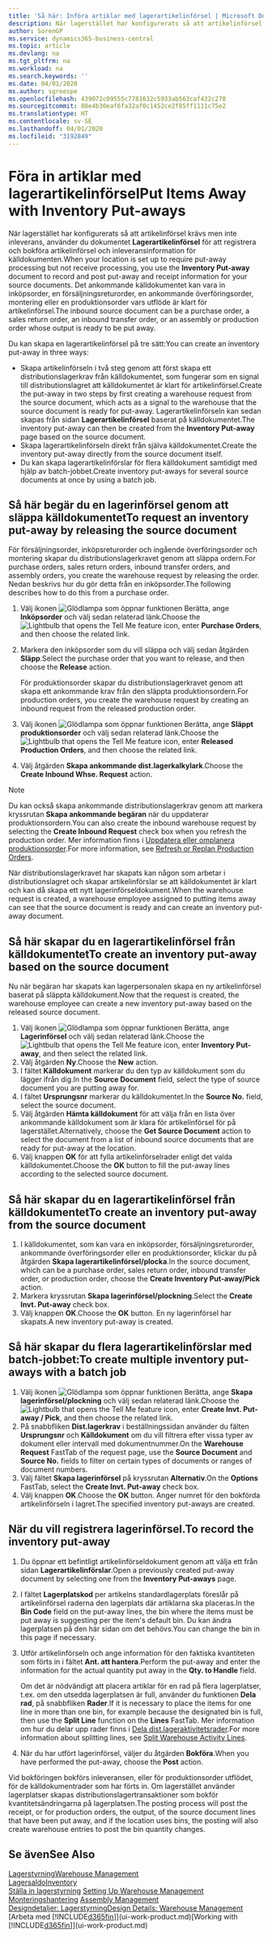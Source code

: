 ```yaml
---
title: 'Så här: Införa artiklar med lagerartikelinförsel | Microsoft Docs'
description: När lagerstället har konfigurerats så att artikelinförsel krävs men inte inleverans, använder du dokumentet **Lagerartikelinförsel** för att registrera och bokföra artikelinförsel och inleveransinformation för källdokumenten. Det ankommande källdokumentet kan vara in inköpsorder, en försäljningsreturorder, en ankommande överföringsorder eller en produktionsorder vars utflöde är klart för artikelinförsel.
author: SorenGP
ms.service: dynamics365-business-central
ms.topic: article
ms.devlang: na
ms.tgt_pltfrm: na
ms.workload: na
ms.search.keywords: ''
ms.date: 04/01/2020
ms.author: sgroespe
ms.openlocfilehash: 439072c09555c7781632c5933ab563caf432c270
ms.sourcegitcommit: 88e4b30eaf6fa32af0c1452ce2f85ff1111c75e2
ms.translationtype: HT
ms.contentlocale: sv-SE
ms.lasthandoff: 04/01/2020
ms.locfileid: "3192849"
---
```

# <a name="put-items-away-with-inventory-put-aways"></a><span data-ttu-id="66dbf-104">Föra in artiklar med lagerartikelinförsel</span><span class="sxs-lookup"><span data-stu-id="66dbf-104">Put Items Away with Inventory Put-aways</span></span>
<span data-ttu-id="66dbf-105">När lagerstället har konfigurerats så att artikelinförsel krävs men inte inleverans, använder du dokumentet **Lagerartikelinförsel** för att registrera och bokföra artikelinförsel och inleveransinformation för källdokumenten.</span><span class="sxs-lookup"><span data-stu-id="66dbf-105">When your location is set up to require put-away processing but not receive processing, you use the **Inventory Put-away** document to record and post put-away and receipt information for your source documents.</span></span> <span data-ttu-id="66dbf-106">Det ankommande källdokumentet kan vara in inköpsorder, en försäljningsreturorder, en ankommande överföringsorder, montering eller en produktionsorder vars utflöde är klart för artikelinförsel.</span><span class="sxs-lookup"><span data-stu-id="66dbf-106">The inbound source document can be a purchase order, a sales return order, an inbound transfer order, or an assembly or production order whose output is ready to be put away.</span></span>  

<span data-ttu-id="66dbf-107">Du kan skapa en lagerartikelinförsel på tre sätt:</span><span class="sxs-lookup"><span data-stu-id="66dbf-107">You can create an inventory put-away in three ways:</span></span>  

- <span data-ttu-id="66dbf-108">Skapa artikelinförseln i två steg genom att först skapa ett distributionslagerkrav från källdokumentet, som fungerar som en signal till distributionslagret att källdokumentet är klart för artikelinförsel.</span><span class="sxs-lookup"><span data-stu-id="66dbf-108">Create the put-away in two steps by first creating a warehouse request from the source document, which acts as a signal to the warehouse that the source document is ready for put-away.</span></span> <span data-ttu-id="66dbf-109">Lagerartikelinförseln kan sedan skapas från sidan **Lagerartikelinförsel** baserat på källdokumentet.</span><span class="sxs-lookup"><span data-stu-id="66dbf-109">The inventory put-away can then be created from the **Inventory Put-away** page based on the source document.</span></span>  
- <span data-ttu-id="66dbf-110">Skapa lagerartikelinförseln direkt från själva källdokumentet.</span><span class="sxs-lookup"><span data-stu-id="66dbf-110">Create the inventory put-away directly from the source document itself.</span></span>  
- <span data-ttu-id="66dbf-111">Du kan skapa lagerartikelinförslar för flera källdokument samtidigt med hjälp av batch-jobbet.</span><span class="sxs-lookup"><span data-stu-id="66dbf-111">Create inventory put-aways for several source documents at once by using a batch job.</span></span>  

## <a name="to-request-an-inventory-put-away-by-releasing-the-source-document"></a><span data-ttu-id="66dbf-112">Så här begär du en lagerinförsel genom att släppa källdokumentet</span><span class="sxs-lookup"><span data-stu-id="66dbf-112">To request an inventory put-away by releasing the source document</span></span>
<span data-ttu-id="66dbf-113">För försäljningsorder, inköpsreturorder och ingående överföringsorder och montering skapar du distributionslagerkravet genom att släppa ordern.</span><span class="sxs-lookup"><span data-stu-id="66dbf-113">For purchase orders, sales return orders, inbound transfer orders, and assembly orders, you create the warehouse request by releasing the order.</span></span> <span data-ttu-id="66dbf-114">Nedan beskrivs hur du gör detta från en inköpsorder.</span><span class="sxs-lookup"><span data-stu-id="66dbf-114">The following describes how to do this from a purchase order.</span></span>  

1.  <span data-ttu-id="66dbf-115">Välj ikonen ![Glödlampa som öppnar funktionen Berätta](media/ui-search/search_small.png "Berätta vad du vill göra"), ange **Inköpsorder** och välj sedan relaterad länk.</span><span class="sxs-lookup"><span data-stu-id="66dbf-115">Choose the ![Lightbulb that opens the Tell Me feature](media/ui-search/search_small.png "Tell me what you want to do") icon, enter **Purchase Orders**, and then choose the related link.</span></span>
2. <span data-ttu-id="66dbf-116">Markera den inköpsorder som du vill släppa och välj sedan åtgärden **Släpp**.</span><span class="sxs-lookup"><span data-stu-id="66dbf-116">Select the purchase order that you want to release, and then choose the **Release** action.</span></span>  

    <span data-ttu-id="66dbf-117">För produktionsorder skapar du distributionslagerkravet genom att skapa ett ankommande krav från den släppta produktionsordern.</span><span class="sxs-lookup"><span data-stu-id="66dbf-117">For production orders, you create the warehouse request by creating an inbound request from the released production order.</span></span>  
3.  <span data-ttu-id="66dbf-118">Välj ikonen ![Glödlampa som öppnar funktionen Berätta](media/ui-search/search_small.png "Berätta vad du vill göra"), ange **Släppt produktionsorder** och välj sedan relaterad länk.</span><span class="sxs-lookup"><span data-stu-id="66dbf-118">Choose the ![Lightbulb that opens the Tell Me feature](media/ui-search/search_small.png "Tell me what you want to do") icon, enter **Released Production Orders**, and then choose the related link.</span></span>  
4. <span data-ttu-id="66dbf-119">Välj åtgärden **Skapa ankommande dist.lagerkalkylark**.</span><span class="sxs-lookup"><span data-stu-id="66dbf-119">Choose the **Create Inbound Whse. Request** action.</span></span>  

> [!NOTE]  
>  <span data-ttu-id="66dbf-120">Du kan också skapa ankommande distributionslagerkrav genom att markera kryssrutan **Skapa ankommande begäran** när du uppdaterar produktionsordern.</span><span class="sxs-lookup"><span data-stu-id="66dbf-120">You can also create the inbound warehouse request by selecting the **Create Inbound Request** check box when you refresh the production order.</span></span> <span data-ttu-id="66dbf-121">Mer information finns i [Uppdatera eller omplanera produktionsorder](production-how-to-replan-refresh-production-orders.md).</span><span class="sxs-lookup"><span data-stu-id="66dbf-121">For more information, see [Refresh or Replan Production Orders](production-how-to-replan-refresh-production-orders.md).</span></span>  

<span data-ttu-id="66dbf-122">När distributionslagerkravet har skapats kan någon som arbetar i distributionslagret och skapar artikelinförslar se att källdokumentet är klart och kan då skapa ett nytt lagerinförseldokument.</span><span class="sxs-lookup"><span data-stu-id="66dbf-122">When the warehouse request is created, a warehouse employee assigned to putting items away can see that the source document is ready and can create an inventory put-away document.</span></span>  

## <a name="to-create-an-inventory-put-away-based-on-the-source-document"></a><span data-ttu-id="66dbf-123">Så här skapar du en lagerartikelinförsel från källdokumentet</span><span class="sxs-lookup"><span data-stu-id="66dbf-123">To create an inventory put-away based on the source document</span></span>
<span data-ttu-id="66dbf-124">Nu när begäran har skapats kan lagerpersonalen skapa en ny artikelinförsel baserat på släppta källdokument.</span><span class="sxs-lookup"><span data-stu-id="66dbf-124">Now that the request is created, the warehouse employee can create a new inventory put-away based on the released source document.</span></span>   
1.  <span data-ttu-id="66dbf-125">Välj ikonen ![Glödlampa som öppnar funktionen Berätta](media/ui-search/search_small.png "Berätta vad du vill göra"), ange **Lagerinförsel** och välj sedan relaterad länk.</span><span class="sxs-lookup"><span data-stu-id="66dbf-125">Choose the ![Lightbulb that opens the Tell Me feature](media/ui-search/search_small.png "Tell me what you want to do") icon, enter **Inventory Put-away**, and then select the related link.</span></span>  
2. <span data-ttu-id="66dbf-126">Välj åtgärden **Ny**.</span><span class="sxs-lookup"><span data-stu-id="66dbf-126">Choose the **New** action.</span></span>  
3. <span data-ttu-id="66dbf-127">I fältet **Källdokument** markerar du den typ av källdokument som du lägger ifrån dig.</span><span class="sxs-lookup"><span data-stu-id="66dbf-127">In the **Source Document** field, select the type of source document you are putting away for.</span></span>  
4. <span data-ttu-id="66dbf-128">I fältet **Ursprungsnr** markerar du källdokumentet.</span><span class="sxs-lookup"><span data-stu-id="66dbf-128">In the **Source No.** field, select the source document.</span></span>  
5. <span data-ttu-id="66dbf-129">Välj åtgärden **Hämta källdokument** för att välja från en lista över ankommande källdokument som är klara för artikelinförsel för på lagerstället.</span><span class="sxs-lookup"><span data-stu-id="66dbf-129">Alternatively, choose the **Get Source Document** action to select the document from a list of inbound source documents that are ready for put-away at the location.</span></span>  
6. <span data-ttu-id="66dbf-130">Välj knappen **OK** för att fylla artikelinförselrader enligt det valda källdokumentet.</span><span class="sxs-lookup"><span data-stu-id="66dbf-130">Choose the **OK** button to fill the put-away lines according to the selected source document.</span></span>  

## <a name="to-create-an-inventory-put-away-from-the-source-document"></a><span data-ttu-id="66dbf-131">Så här skapar du en lagerartikelinförsel från källdokumentet</span><span class="sxs-lookup"><span data-stu-id="66dbf-131">To create an inventory put-away from the source document</span></span>  
1.  <span data-ttu-id="66dbf-132">I källdokumentet, som kan vara en inköpsorder, försäljningsreturorder, ankommande överföringsorder eller en produktionsorder, klickar du på åtgärden **Skapa lagerartikelinförsel/plocka**.</span><span class="sxs-lookup"><span data-stu-id="66dbf-132">In the source document, which can be a purchase order, sales return order, inbound transfer order, or production order, choose the **Create Inventory Put-away/Pick** action.</span></span>  
2. <span data-ttu-id="66dbf-133">Markera kryssrutan **Skapa lagerinförsel/plockning**.</span><span class="sxs-lookup"><span data-stu-id="66dbf-133">Select the **Create Invt. Put-away** check box.</span></span>
3. <span data-ttu-id="66dbf-134">Välj knappen **OK**.</span><span class="sxs-lookup"><span data-stu-id="66dbf-134">Choose the **OK** button.</span></span> <span data-ttu-id="66dbf-135">En ny lagerinförsel har skapats.</span><span class="sxs-lookup"><span data-stu-id="66dbf-135">A new inventory put-away is created.</span></span>

## <a name="to-create-multiple-inventory-put-aways-with-a-batch-job"></a><span data-ttu-id="66dbf-136">Så här skapar du flera lagerartikelinförslar med batch-jobbet:</span><span class="sxs-lookup"><span data-stu-id="66dbf-136">To create multiple inventory put-aways with a batch job</span></span>  
1.  <span data-ttu-id="66dbf-137">Välj ikonen ![Glödlampa som öppnar funktionen Berätta](media/ui-search/search_small.png "Berätta vad du vill göra"), ange **Skapa lagerinförsel/plockning** och välj sedan relaterad länk.</span><span class="sxs-lookup"><span data-stu-id="66dbf-137">Choose the ![Lightbulb that opens the Tell Me feature](media/ui-search/search_small.png "Tell me what you want to do") icon, enter **Create Invt. Put-away / Pick**, and then choose the related link.</span></span>  
2.  <span data-ttu-id="66dbf-138">På snabbfliken **Dist.lagerkrav** i beställningssidan använder du fälten **Ursprungsnr** och **Källdokument** om du vill filtrera efter vissa typer av dokument eller intervall med dokumentnummer.</span><span class="sxs-lookup"><span data-stu-id="66dbf-138">On the **Warehouse Request** FastTab of the request page, use the **Source Document** and **Source No.** fields to filter on certain types of documents or ranges of document numbers.</span></span>  
3.  <span data-ttu-id="66dbf-139">Välj fältet **Skapa lagerinförsel** på kryssrutan **Alternativ**.</span><span class="sxs-lookup"><span data-stu-id="66dbf-139">On the **Options** FastTab, select the **Create Invt. Put-away** check box.</span></span>
4.  <span data-ttu-id="66dbf-140">Välj knappen **OK**.</span><span class="sxs-lookup"><span data-stu-id="66dbf-140">Choose the **OK** button.</span></span> <span data-ttu-id="66dbf-141">Anger numret för den bokförda artikelinförseln i lagret.</span><span class="sxs-lookup"><span data-stu-id="66dbf-141">The specified inventory put-aways are created.</span></span>

## <a name="to-record-the-inventory-put-away"></a><span data-ttu-id="66dbf-142">När du vill registrera lagerinförsel.</span><span class="sxs-lookup"><span data-stu-id="66dbf-142">To record the inventory put-away</span></span>  
1. <span data-ttu-id="66dbf-143">Du öppnar ett befintligt artikelinförseldokument genom att välja ett från sidan **Lagerartikelinförslar**.</span><span class="sxs-lookup"><span data-stu-id="66dbf-143">Open a previously created put-away document by selecting one from the **Inventory Put-aways** page.</span></span>  
2. <span data-ttu-id="66dbf-144">I fältet **Lagerplatskod** per artikelns standardlagerplats föreslår på artikelinförsel raderna den lagerplats där artiklarna ska placeras.</span><span class="sxs-lookup"><span data-stu-id="66dbf-144">In the **Bin Code** field on the put-away lines, the bin where the items must be put away is suggesting per the item's default bin.</span></span> <span data-ttu-id="66dbf-145">Du kan ändra lagerplatsen på den här sidan om det behövs.</span><span class="sxs-lookup"><span data-stu-id="66dbf-145">You can change the bin in this page if necessary.</span></span>  
3. <span data-ttu-id="66dbf-146">Utför artikelinförseln och ange information för den faktiska kvantiteten som förts in i fältet **Ant. att hantera**.</span><span class="sxs-lookup"><span data-stu-id="66dbf-146">Perform the put-away and enter the information for the actual quantity put away in the **Qty. to Handle** field.</span></span>

    <span data-ttu-id="66dbf-147">Om det är nödvändigt att placera artiklar för en rad på flera lagerplatser, t.ex. om den utsedda lagerplatsen är full, använder du funktionen **Dela rad**, på snabbfliken **Rader**.</span><span class="sxs-lookup"><span data-stu-id="66dbf-147">If it is necessary to place the items for one line in more than one bin, for example because the designated bin is full, then use the **Split Line** function on the **Lines** FastTab.</span></span> <span data-ttu-id="66dbf-148">Mer information om hur du delar upp rader finns i [Dela dist.lageraktivitetsrader](warehouse-how-to-split-warehouse-activity-lines.md).</span><span class="sxs-lookup"><span data-stu-id="66dbf-148">For more information about splitting lines, see [Split Warehouse Activity Lines](warehouse-how-to-split-warehouse-activity-lines.md).</span></span>  
4. <span data-ttu-id="66dbf-149">När du har utfört lagerinförsel, väljer du åtgärden **Bokföra**.</span><span class="sxs-lookup"><span data-stu-id="66dbf-149">When you have performed the put-away, choose the **Post** action.</span></span>  

<span data-ttu-id="66dbf-150">Vid bokföringen bokförs inleveransen, eller för produktionsorder utflödet, för de källdokumentrader som har förts in. Om lagerstället använder lagerplatser skapas distributionslagertransaktioner som bokför kvantitetsändringarna på lagerplatsen.</span><span class="sxs-lookup"><span data-stu-id="66dbf-150">The posting process will post the receipt, or for production orders, the output, of the source document lines that have been put away, and if the location uses bins, the posting will also create warehouse entries to post the bin quantity changes.</span></span>

## <a name="see-also"></a><span data-ttu-id="66dbf-151">Se även</span><span class="sxs-lookup"><span data-stu-id="66dbf-151">See Also</span></span>  
[<span data-ttu-id="66dbf-152">Lagerstyrning</span><span class="sxs-lookup"><span data-stu-id="66dbf-152">Warehouse Management</span></span>](warehouse-manage-warehouse.md)  
[<span data-ttu-id="66dbf-153">Lagersaldo</span><span class="sxs-lookup"><span data-stu-id="66dbf-153">Inventory</span></span>](inventory-manage-inventory.md)  
<span data-ttu-id="66dbf-154">[Ställa in lagerstyrning](warehouse-setup-warehouse.md)   </span><span class="sxs-lookup"><span data-stu-id="66dbf-154">[Setting Up Warehouse Management](warehouse-setup-warehouse.md)   </span></span>  
<span data-ttu-id="66dbf-155">[Monteringshantering](assembly-assemble-items.md)  </span><span class="sxs-lookup"><span data-stu-id="66dbf-155">[Assembly Management](assembly-assemble-items.md)  </span></span>  
[<span data-ttu-id="66dbf-156">Designdetaljer: Lagerstyrning</span><span class="sxs-lookup"><span data-stu-id="66dbf-156">Design Details: Warehouse Management</span></span>](design-details-warehouse-management.md)  
<span data-ttu-id="66dbf-157">[Arbeta med [!INCLUDE[d365fin](includes/d365fin_md.md)]](ui-work-product.md)</span><span class="sxs-lookup"><span data-stu-id="66dbf-157">[Working with [!INCLUDE[d365fin](includes/d365fin_md.md)]](ui-work-product.md)</span></span>  
